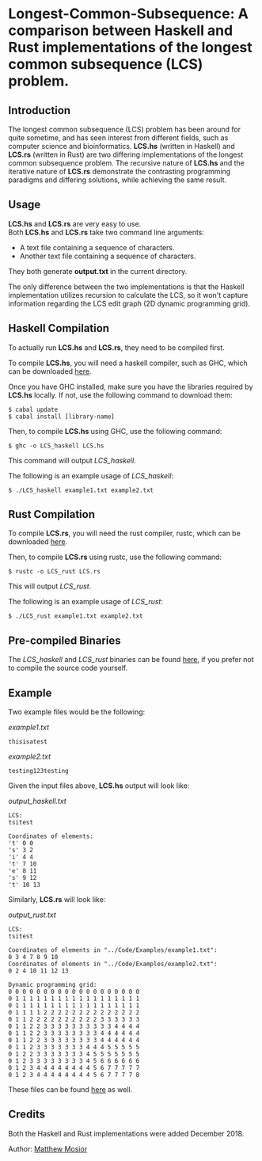 # Longest-Common-Subsequence: A comparison between Haskell and Rust implementations of the longest common subsequence (LCS) problem.

## Introduction

The longest common subsequence (LCS) problem has been around for quite sometime, and has seen interest from different fields, such as computer science and bioinformatics.  **LCS.hs** (written in Haskell) and **LCS.rs** (written in Rust) are two differing implementations of the longest common subsequence problem.  The recursive nature of **LCS.hs** and the iterative nature of **LCS.rs** demonstrate the contrasting programming paradigms and differing solutions, while achieving the same result.

## Usage

**LCS.hs** and **LCS.rs** are very easy to use.  
Both **LCS.hs** and **LCS.rs** take two command line arguments: 
- A text file containing a sequence of characters.
- Another text file containing a sequence of characters.

They both generate **output.txt** in the current directory.

The only difference between the two implementations is that the Haskell implementation utilizes recursion to calculate the LCS, so it won't capture information regarding the LCS edit graph (2D dynamic programming grid).

## Haskell Compilation

To actually run **LCS.hs** and **LCS.rs**, they need to be compiled first.

To compile **LCS.hs**, you will need a haskell compiler, such as GHC, which can be downloaded [here](https://www.haskell.org/downloads).

Once you have GHC installed, make sure you have the libraries required by **LCS.hs** locally.  If not, use the following command to download them:

```
$ cabal update
$ cabal install [library-name]
```

Then, to compile **LCS.hs** using GHC, use the following command:

```
$ ghc -o LCS_haskell LCS.hs
```

This command will output _LCS_haskell_.

The following is an example usage of _LCS_haskell_:

```
$ ./LCS_haskell example1.txt example2.txt
```

## Rust Compilation

To compile **LCS.rs**, you will need the rust compiler, rustc, which can be downloaded [here](https://www.rust-lang.org/learn/get-started).

Then, to compile **LCS.rs** using rustc, use the following command:

```
$ rustc -o LCS_rust LCS.rs
```

This will output _LCS_rust_.

The following is an example usage of _LCS_rust_:

```
$ ./LCS_rust example1.txt example2.txt
```

## Pre-compiled Binaries

The _LCS_haskell_ and _LCS_rust_ binaries can be found [here](https://github.com/Matthew-Mosior/Longest-Common-Subsequence/tree/master/bin), if you prefer not to compile the source code yourself.

## Example

Two example files would be the following:

_example1.txt_

```
thisisatest
```

_example2.txt_

```
testing123testing
```

Given the input files above, **LCS.hs** output will look like:

_output_haskell.txt_

```
LCS:                    
tsitest
                
Coordinates of elements:
't' 0 0                 
's' 3 2                 
'i' 4 4                 
't' 7 10                
'e' 8 11                
's' 9 12                
't' 10 13 
```

Similarly, **LCS.rs** will look like:

_output_rust.txt_

```
LCS:
tsitest

Coordinates of elements in "../Code/Examples/example1.txt":
0 3 4 7 8 9 10 
Coordinates of elements in "../Code/Examples/example2.txt":
0 2 4 10 11 12 13 

Dynamic programming grid:
0 0 0 0 0 0 0 0 0 0 0 0 0 0 0 0 0 0 0 
0 1 1 1 1 1 1 1 1 1 1 1 1 1 1 1 1 1 1 
0 1 1 1 1 1 1 1 1 1 1 1 1 1 1 1 1 1 1 
0 1 1 1 1 2 2 2 2 2 2 2 2 2 2 2 2 2 2 
0 1 1 2 2 2 2 2 2 2 2 2 2 3 3 3 3 3 3 
0 1 1 2 2 3 3 3 3 3 3 3 3 3 3 4 4 4 4 
0 1 1 2 2 3 3 3 3 3 3 3 3 4 4 4 4 4 4 
0 1 1 2 2 3 3 3 3 3 3 3 3 4 4 4 4 4 4 
0 1 1 2 3 3 3 3 3 3 3 4 4 4 5 5 5 5 5 
0 1 2 2 3 3 3 3 3 3 3 4 5 5 5 5 5 5 5 
0 1 2 3 3 3 3 3 3 3 3 4 5 6 6 6 6 6 6 
0 1 2 3 4 4 4 4 4 4 4 4 5 6 7 7 7 7 7 
0 1 2 3 4 4 4 4 4 4 4 4 5 6 7 7 7 7 8 
```

These files can be found [here](https://github.com/Matthew-Mosior/Longest-Common-Subsequence/tree/master/examples) as well.

## Credits

Both the Haskell and Rust implementations were added December 2018.

Author: [Matthew Mosior](https://github.com/Matthew-Mosior)

